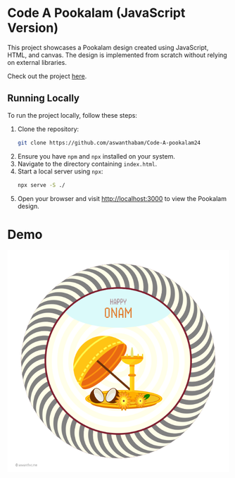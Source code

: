 # Code A Pookalam (JavaScript Version)

This project showcases a Pookalam design created using JavaScript, HTML, and canvas. The design is implemented from scratch without relying on external libraries.

Check out the project [here](https://aswanthabam.github.io/Code-A-pookalam24/).
## Running Locally

To run the project locally, follow these steps:

1. Clone the repository:
   ```bash
   git clone https://github.com/aswanthabam/Code-A-pookalam24
   ```
2. Ensure you have `npm` and `npx` installed on your system.
3. Navigate to the directory containing `index.html`.
4. Start a local server using `npx`:
   ```bash
   npx serve -S ./
   ```
5. Open your browser and visit [http://localhost:3000](http://localhost:3000) to view the Pookalam design.

# Demo 
![Preview image](https://github.com/aswanthabam/Code-A-pookalam24/blob/main/Aswanth%20V%20C_2024_MuLearn.png?raw=true)
